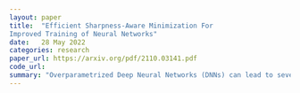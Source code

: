 ```yaml
---
layout: paper
title:  "Efficient Sharpness-Aware Minimization For
Improved Training of Neural Networks"
date:   28 May 2022
categories: research
paper_url: https://arxiv.org/pdf/2110.03141.pdf
code_url: 
summary: "Overparametrized Deep Neural Networks (DNNs) can lead to severe generalization errors despite their impressive performances. It's been shown that the sharpness of the loss landscape is related to generalization error, leading to the development of the Sharpness Aware Minimizer (SAM) to improve generalization. However, SAM is computationally costly, doubling the time required compared to basic optimizers like Stochastic Gradient Descent (SGD). This paper introduces the Efficient Sharpness Aware Minimizer (ESAM), enhancing SAM's efficiency without sacrificing its generalization benefits. ESAM incorporates Stochastic Weight Perturbation and Sharpness-Sensitive Data Selection strategies for more efficient training. These methods approximate sharpness by perturbing selected weights and optimize the SAM loss with a carefully chosen subset of data, respectively. Theoretical justifications for these strategies are provided, and extensive testing on CIFAR and ImageNet shows that ESAM reduces the computational overhead of SAM from 100% to 40% while maintaining or improving test accuracies."
---
```


